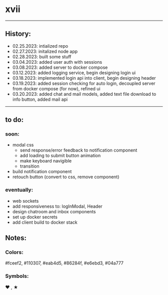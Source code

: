 # xvii

---

## History:

- 02.25.2023: intialized repo
- 02.27.2023: initalized node app
- 02.28.2023: built some stuff
- 03.04.2023: added user auth with sessions
- 03.08.2023: added server to docker compose
- 03.12.2023: added logging service, begin designing login ui
- 03.18.2023: implemented login api into client, begin designing header
- 03.19.2023: added session checking for auto login, decoupled server from docker compose (for now), refined ui
- 03.20.2023: added chat and mail models, added text file download to info button, added mail api

---

## to do:

### soon:
- modal css
    - send response/error feedback to notification component
    - add loading to submit button animation
    - make keyboard navigible
    - transition
- build notification component
- retouch button (convert to css, remove component)

### eventually:
- web sockets
- add responsiveness to: logInModal, Header
- design chatroom and inbox components
- set up docker secrets
- add client build to docker stack

## Notes:

### Colors:  

#fceef2, #110307, #eab4d5, #86284f, #e6ebd3, #04a777

### Symbols: 

❤ , ★